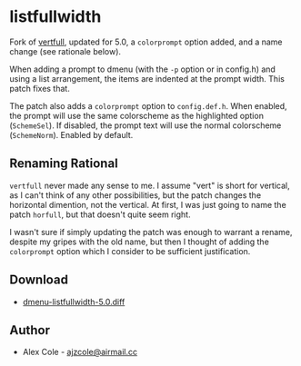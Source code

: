 listfullwidth
=============
Fork of [vertfull](../vertfull), updated for 5.0, a `colorprompt` option added, and a name change (see rationale below).

When adding a prompt to dmenu (with the `-p` option or in config.h) and using a list arrangement, the items are indented at the prompt width. This patch fixes that.

The patch also adds a `colorprompt` option to `config.def.h`. When enabled, the prompt will use the same colorscheme as the highlighted option (`SchemeSel`). If disabled, the prompt text will use the normal colorscheme (`SchemeNorm`). Enabled by default.

Renaming Rational
-----------------
`vertfull` never made any sense to me. I assume "vert" is short for vertical, as I can't think of any other possibilities, but the patch changes the horizontal dimention, not the vertical. At first, I was just going to name the patch `horfull`, but that doesn't quite seem right.

I wasn't sure if simply updating the patch was enough to warrant a rename, despite my gripes with the old name, but then I thought of adding the `colorprompt` option which I consider to be sufficient justification.

Download
--------
* [dmenu-listfullwidth-5.0.diff](dmenu-listfullwidth-5.0.diff)

Author
------
* Alex Cole - <ajzcole@airmail.cc>
